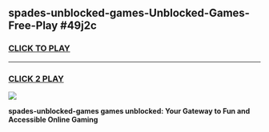 
## spades-unblocked-games-Unblocked-Games-Free-Play #49j2c
<h3>
<a href="https://us.freeplayer.one?title=spades-unblocked-games&ref=9M">CLICK TO PLAY</a></h3>
<hr>

<h3>
<a href="https://us.freeplayer.one?title=spades-unblocked-games&ref=9M">CLICK 2 PLAY</a>
  
</h3>

<a href="https://us.freeplayer.one?title=spades-unblocked-games&ref=9M"><img src="https://clearcache.store/games.png"></a>


**spades-unblocked-games games unblocked: Your Gateway to Fun and Accessible Online Gaming**
